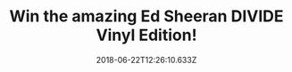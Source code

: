 ---
campaign-uuid: "c-fe6b09c4-fcbf-42f4-a787-f955fb24df50"
type: "Preview"
category: "Gift"
date: "2018-06-22T12:26:10.633Z"
end-date: "2018-07-22T23:59:00.000Z"
disable-form: false
is_promoted: false
has_entry_page: true
title: "Win the amazing Ed Sheeran DIVIDE Vinyl Edition!"
competition-description: "<p>Calling all Ed Sheeran Fans! We have the biggest selling\
  \ vinyl record of the year waiting for YOU! YES, you guessed it, we’re giving away\
  \ the magnificent Ed Sheeran DIVIDE Vinyl Edition to one of our lucky NME AAA members!</p>\r\
  \n<p>If you would like to listen your fav Ed Sheeran hits on Vinyl, enter below\
  \ for a chance to win!</p>"
hero-header: "Win the amazing Ed Sheeran DIVIDE Vinyl Edition!"
terms-confirmation: "N/A"
banner-img: "https://assets.expresslyapp.com/asset-70de96e5-49fc-4740-b437-758ec42128f7.jpg"
logo-left-href: "http://aaa.nme.com"
logo-left-image: "https://assets.expresslyapp.com/asset-7dbf0970-7237-4d49-a47b-3de7267c2335.jpg"
logo-left-title: "NME"
bg-image-hero: "https://assets.expresslyapp.com/asset-add8d1cc-ad81-4b31-b4fd-469d5428b8e4.jpg"
bg-image-first: "https://assets.expresslyapp.com/asset-b0874f56-37b1-4fb6-9bd7-440686f5e48b.jpg"
section1-content: "<p>Ed Sheeran and his latest album DIVIDE has sold more than a\
  \ million copies in two days becoming the biggest selling British album of the year.\
  \ \r\nIt has become the latest example of the streaming revolution in music, smashing\
  \ Spotify’s record for the most streams in a single week with 375 million globally!</p>\r\
  \n<p>Shape Of You, Perfect, Castle On The Hill are some of the 12 tracks of the\
  \ Vinyl and each is perfectly formed! Thanks to NME AAA the amazing Ed Sheeran DIVIDE\
  \ Vinyl edition could be yours! Enter the form below and you could be dancing along\
  \ your favourite Ed Sheeran tunes anywhere!</p>"
entry-title: "Win the amazing Ed Sheeran DIVIDE Vinyl Edition!"
entry-content: "<p>Enter the draw to win Ed Sheeran DIVIDE Vinyl edition by completing\
  \ the form below before 23:59 on 22st July 2018.</p>"
has-winner: false
prize-description: "Ed Sheeran DIVIDE Vinyl Edition."
special-conditions: "Multiple entries are allowed up to one every day."
---
